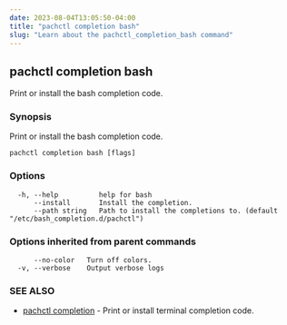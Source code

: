 ```yaml
---
date: 2023-08-04T13:05:50-04:00
title: "pachctl completion bash"
slug: "Learn about the pachctl_completion_bash command"
---
```


## pachctl completion bash

Print or install the bash completion code.

### Synopsis

Print or install the bash completion code.

```
pachctl completion bash [flags]
```

### Options

```
  -h, --help          help for bash
      --install       Install the completion.
      --path string   Path to install the completions to. (default "/etc/bash_completion.d/pachctl")
```

### Options inherited from parent commands

```
      --no-color   Turn off colors.
  -v, --verbose    Output verbose logs
```

### SEE ALSO

* [pachctl completion](/commands/pachctl_completion/)	 - Print or install terminal completion code.

